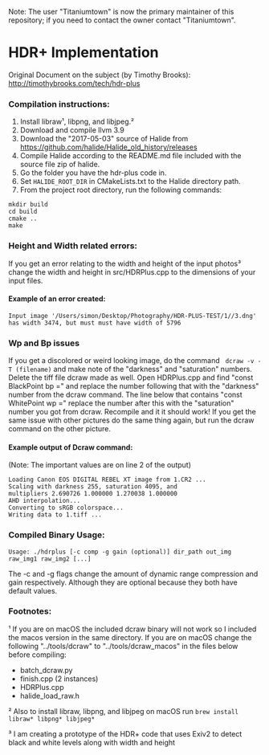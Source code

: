 Note: The user "Titaniumtown" is now the primary maintainer of this repository; if you need to contact the owner contact "Titaniumtown".

# HDR+ Implementation
Original Document on the subject (by Timothy Brooks): http://timothybrooks.com/tech/hdr-plus

### Compilation instructions:
1. Install libraw¹, libpng, and libjpeg.²
2. Download and compile llvm 3.9
3. Download the "2017-05-03" source of Halide from https://github.com/halide/Halide_old_history/releases
4. Compile Halide according to the README.md file included with the source file zip of halide.
5. Go the folder you have the hdr-plus code in.
6. Set `HALIDE_ROOT_DIR` in CMakeLists.txt to the Halide directory path.
7. From the project root directory, run the following commands:
```
mkdir build
cd build
cmake ..
make
```

### Height and Width related errors:

If you get an error relating to the width and height of the input photos³ change the width and height in src/HDRPlus.cpp to the dimensions of your input files.

#### Example of an error created:
```
Input image '/Users/simon/Desktop/Photography/HDR-PLUS-TEST/1//3.dng' has width 3474, but must must have width of 5796
```

### Wp and Bp issues

If you get a discolored or weird looking image, do the command ``` dcraw -v -T (filename)``` and make note of the "darkness" and "saturation" numbers. Delete the tiff file dcraw made as well. Open HDRPlus.cpp and find "const BlackPoint bp =" and replace the number following that with the "darkness" number from the dcraw command. The line below that contains "const WhitePoint wp =" replace the number after this with the "saturation" number you got from dcraw. Recompile and it it should work! If you get the same issue with other pictures do the same thing again, but run the dcraw command on the other picture.

#### Example output of Dcraw command:
(Note: The important values are on line 2 of the output)
```
Loading Canon EOS DIGITAL REBEL XT image from 1.CR2 ...
Scaling with darkness 255, saturation 4095, and
multipliers 2.690726 1.000000 1.270038 1.000000
AHD interpolation...
Converting to sRGB colorspace...
Writing data to 1.tiff ...
```


### Compiled Binary Usage:
```
Usage: ./hdrplus [-c comp -g gain (optional)] dir_path out_img raw_img1 raw_img2 [...]
```

The -c and -g flags change the amount of dynamic range compression and gain respectively. Although they are optional because they both have default values. 


### Footnotes:

¹ If you are on macOS the included dcraw binary will not work so I included the macos version in the same directory. If you are on macOS change the following "../tools/dcraw" to "../tools/dcraw_macos" in the files below before compiling:
  - batch_dcraw.py
  - finish.cpp (2 instances)
  - HDRPlus.cpp
  - halide_load_raw.h
  
² Also to install libraw, libpng, and libjpeg on macOS run ```brew install libraw* libpng* libjpeg*```

³ I am creating a prototype of the HDR+ code that uses Exiv2 to detect black and white levels along with width and height
